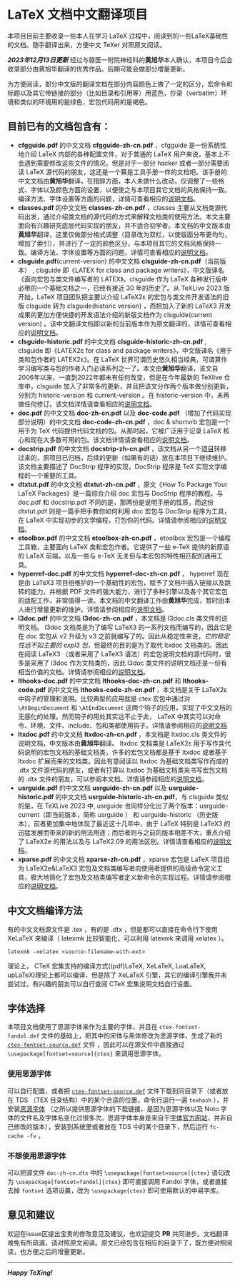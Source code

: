 # LaTeX 文档中文翻译项目
本项目目前主要收录一些本人在学习 LaTeX 过程中，阅读到的一些LaTeX基础性的文档。随手翻译出来，方便中文 TeXer 对照原文阅读。

***2023年12月13日更新***
经过与赣医一附院神经科的**黄旭华**本人确认，本项目今后会收录部分由黄旭华翻译的优秀作品。后期可能会做部分增量更新。

为方便阅读，部分中文版的翻译文档在部分内容颜色上做了一定的区分，宏命令和标题以及其它带链接的部分（比如目录和引用等）用蓝色，抄录（verbatim）环境和类似的环境用的是绿色，宏包代码用的是褐色。

## 目前已有的文档包含有：
* **cfgguide.pdf** 的中文文档 **cfgguide-zh-cn.pdf** ，cfgguide 是一份系统性地介绍 LaTeX 内部的各种配置文件，对于普通的 LaTeX 用户来说，基本上不会遇到需要修改这些文件的情况。但是对于一部分 hacker 或者一部分需要阅读 LaTeX 源代码的朋友，这还是一个算是工具手册一样的文档吧。该手册的中文文档由**黄旭华**翻译，在措辞方面，本人未做什么改动，仅调整了一些格式、字体以及颜色方面的设置，以便使之与本项目其它文档的风格保持一致。编译方法、字体设置等方面的问题，详情可查看相应的[说明文档][11]。
* **classes.pdf** 的中文文档 **classes-zh-cn.pdf** ，classes 主要从文档类源代码出发，通过介绍类文档的源代码的方式来解释文档类的使用方法。本文主要面向有兴趣研究底层代码实现的朋友，并不适合初学者。本文档的中文版本由**黄旭华**翻译，这里仅做部分格式调整（目录改为双栏，以使版面分布更均匀，增加了索引），并进行了一定的颜色区分，与本项目其它的文档风格保持一致。编译方法、字体设置等方面的问题，详情可查看相应的[说明文档][12]。
* **clsguide.pdf**(current-version) 的中文文档 **clsguide-zh-cn.pdf**（当前版本） , clsguide 即《LATEX for class and package writers》，中文版译名《面向宏包与类文件编写者的 LATEX》。clsguide 作为 LaTeX 各种发行版中必带的一个基础文档之一，已经有接近 30 年的历史了。从 TeXLive 2023 版开始，LaTeX 项目团队把主要以介绍 LaTeX2ε 的宏包与类文件开发语法的旧版 clsguide 转为 clsguide(historic version) ，而把加入了新的 LaTeX3 开发成果的更加方便快捷的开发语法介绍的新版文档作为 clsguide(current version) 。该中文翻译文档即以新的当前版本作为原文翻译的，详情可查看相应的[说明文档][8]。
* **clsguide-historic.pdf** 的中文文档 **clsguide-historic-zh-cn.pdf** , clsguide 即《LATEX2ε for class and package writers》，中文版译名《用于类和包作者的 LATEX2ε》。在 LaTeX 世界可谓历史悠久相当经典，可谓算作学习编写类与包的作者入门必读系列之一了。本文由**黄旭华**翻译，该文自2006年以来，一直到2022年都未有任何改变，但是在今年最新的 TeXlive 仓库中，clsguide 加入了非常多的更新，并且把该文分作两个版本做分别更新，分别为 historic-version 和 current-version 。在 historic-version 中，未再做任何修订。该文档详情请查看相应的[说明文档][7]。
* **doc.pdf** 的中文文档 **doc-zh-cn.pdf** 以及 **doc-code.pdf** （增加了代码实现部分说明）的中文文档 **doc-code-zh-cn.pdf** ，doc & shortvrb 宏包是一个用于为 TeX 代码提供代码文档的包。从那时起，它被广泛用于记录 LaTeX 核心和现在大多数可用的包。该文档详情请查看相应的[说明文档][5]。
* **docstrip.pdf** 的中文文档 **docstrip-zh-cn.pdf** ，该文档从另一个[项目][4]转移过来的，原项目已归档，后续的更新（如果有的话）放在本项目下继续维护。该文档主要描述了 DocStrip 程序的实现，DocStrip 程序是 TeX 实现文学编程的一个重要的工具。
* **dtxtut.pdf** 的中文文档 **dtxtut-zh-cn.pdf** ，原文《How To Package Your LaTeX Packages》是一篇综合介绍 doc 宏包与 DocStrip 程序的教程。与 doc.pdf 和 docstrip.pdf 不同的是，那两份是说明手册的性质，而这份 dtxtut.pdf 则是一篇手把手教你如何利用 doc 宏包与 DocStrip 程序为工具，在 LaTeX 中实现初步的文学编程，打包你的代码。详情请参阅相应的[说明文档][6]。
* **etoolbox.pdf** 的中文文档 **etoolbox-zh-cn.pdf** ，etoolbox 宏包是一个编程工具箱，主要面向 LaTeX 类和宏包作者。它提供了一些 e-TeX 提供的新原语的 LaTeX 前端，以及一些与 e-TeX 无关但与本宏包的特性相匹配的通用工具。
* **hyperref-doc.pdf** 的中文文档 **hyperref-doc-zh-cn.pdf** ， hyperref 现在是由 LaTeX3 项目组维护的一个基础性的宏包，赋予了文档中插入链接以及跳转的能力，并根据 PDF 文件的强大能力，进行了多种引擎以及各个其它宏包的适配工作，非常值得一读。本文档的中文翻译工作由**黄旭华**完成，暂时由本人进行增量更新的维护。详情请参阅相应的[说明文档][15]。
* **l3doc.pdf** 的中文文档 **l3doc-zh-cn.pdf** ，本文档是 l3doc.cls 类文件的说明文档。 l3doc 文档类是为了编写 LaTeX3 的一系列文档而编写的，因此它是在 doc 宏包从 v2 升级为 v3 之前就编写了的。因此从稳定性来说，*它的稳定性远不如主要的 expl3 包*，但最终的目的是为了取代 ltxdoc 文档类的。因此在阅读 LaTeX3 （或者采用了 LaTeX3 语法）的宏包说明文档的源代码时，很多是采用了 l3doc 作为文档类的，因此 l3doc 类文件的说明文档还是一份有相当价值的文档。详情请参阅相应的[说明文档][14]。
* **lthooks-doc.pdf** 的中文文档 **lthooks-doc-zh-cn.pdf** 和 **lthooks-code.pdf** 的中文文档 **lthooks-code-zh-cn.pdf** ，本文档是关于 LaTeX2ε 中钩子的管理和说明。比较典型的应用就是 ctex 宏包中通过对 `\AtBeginDocument` 和 `\AtEndDocument` 这两个钩子的应用，实现了中文文档的无感化的处理。然而钩子的用处其实远不止于此， LaTeX 中其实可以对命令、环境、文件、include、包和类都使用钩子。详情请参阅相应的[说明文档][16]
* **ltxdoc.pdf** 的中文文档 **ltxdoc-zh-cn.pdf** ，本文档是 ltxdoc.cls 类文件的说明文档，中文版本由**黄旭华**翻译。 ltxdoc 文档类是 LaTeX2ε 用于写作含代码说明的宏包文档的基础文档类，许多的宏包文档都是基于 ltxdoc 或者基于 ltxdoc 扩展而来的文档类。因此有意阅读以 ltxdoc 为基础文档类写作而成的 .dtx 文件源代码的朋友，或者有打算以 ltxdoc 为基础文档类来书写宏包文档的 .dtx 文件的朋友，可以参阅本文档。详情请参阅相应的[说明文档][13]。
* **usrguide.pdf** 的中文文档 **usrguide-zh-cn.pdf** 以及 **usrguide-historic.pdf** 的中文文档 **usrguide-historic-zh-cn.pdf**，与 clsguide 类似的是，在 TeXLive 2023 中, usrguide 也同样分化出了两个版本：usrguide-current（即当前版本，简称 usrguide ） 和 usrguide-historic （历史版本），前者更加集中地体现了最近这十几年中，由于 LaTeX 特别是 LaTeX3 的迅猛发展而带来的新的用法用途；而后者则与之前的版本相差不大，重点介绍了 LaTeX2e 的用法以及与 LaTeX2.09 的用法区别。详情请查看相应的[说明文档][10]。
* **xparse.pdf** 的中文文档 **xparse-zh-cn.pdf** ，xparse 宏包是 LaTeX 项目组为 LaTeX2e&LaTeX3 宏包及文档类编写者向使用者提供的高级命令定义工具，极大地简化了宏包及文档类编写者定义新命令的实现过程。详情请参阅相应的[说明文档][9]。

## 中文文档编译方法
有的中文文档源文件是 .tex ，有的是 .dtx ，但是都可以直接在命令行下使用 XeLaTeX 来编译（ latexmk 比较智能化，可以利用 latexmk 来调用 xelatex ）。
```
latexmk -xelatex <source-filename-with-ext>
```
理论上， CTeX 宏集支持的编译方式((pdf)LaTeX, XeLaTeX, LuaLaTeX, upLaTeX)理论上都可以编译，但是除了 XeLaTeX 引擎，其它的编译引擎我并未尝试过，有兴趣的朋友可以自行查阅 CTeX 宏集说明文档自行设置。
## 字体选择
本项目文档使用了思源字体来作为主要的字体，并且在 `ctex-fontset-fandol.def` 文件的基础上，把其中的宋体与黑体修改为思源字体，生成了新的 [`ctex-fontset-source.def`][1] 文件 ，因此可以在源文件中直接通过 `\usepackage[fontset=source]{ctex}` 来调用思源字体。
### 使用思源字体
可以自行配置，或者把 [`ctex-fontset-source.def`][1] 文件下载到同目录下（或者放在 TDS （TEX 目录结构）中的某个合适的位置，命令行运行一遍
`texhash` ），并安装[思源字体][2] （之所以提供思源字体的下载链接，是因为思源字体以及 Noto 字体的文件名及字体名变化过很多次。思源字体本身是来自于[字体官方网站][3]，并非自己修改的版本），安装到系统里或者放在 TDS 中的某个目录下，然后运行 `fc-cache -fv` 。
### 不想使用思源字体
可以把源文件 `doc-zh-cn.dtx` 中的 `\usepackage[fontset=source]{ctex}` 语句改为 `\usepackage[fontset=fandol]{ctex}` 即可直接调用 Fandol 字体，或者直接去掉 `fontset` 选项设置，改为 `\usepackage{ctex}` 即可使用默认的中易字库。

## 意见和建议
欢迎在issue区提出宝贵的修改意见及建议，也欢迎提交 **PR** 共同进步。文档翻译难免有所疏漏，请对照原文阅读。原文已经包含在相应的目录下了，既方便对照阅读，也方便之后的增量更新。

---
***Happy TeXing!***

[1]:https://github.com/rockyzhz/latexdoc-chinese-translation/raw/main/etoolbox-zh-cn/ctex-fontset-source.def
[2]:https://texer.cn/wp-content/uploads/Source.rar
[3]:https://source.typekit.com/
[4]:https://github.com/rockyzhz/DocStrip-zh-cn
[5]:https://github.com/rockyzhz/latexdoc-chinese-translation/blob/main/doc-zh-cn/doc-zh-cn.md
[6]:https://github.com/rockyzhz/latexdoc-chinese-translation/blob/main/dtxtut-zh-cn/dtxtut-zh-cn.md
[7]:https://github.com/rockyzhz/latexdoc-chinese-translation/blob/main/clsguide-historic-zh-cn/clsguide-historic-zh-cn.md
[8]:https://github.com/rockyzhz/latexdoc-chinese-translation/blob/main/clsguide-current-zh-cn/clsguide-current-zh-cn.md
[9]:https://github.com/rockyzhz/latexdoc-chinese-translation/blob/main/xparse-zh-cn/xparse-zh-cn.md
[10]:https://github.com/rockyzhz/latexdoc-chinese-translation/blob/main/usrguide-zh-cn/usrguide-zh-cn.md
[11]:https://github.com/rockyzhz/latexdoc-chinese-translation/blob/main/cfgguide-zh-cn/cfgguide-zh-cn.md
[12]:https://github.com/rockyzhz/latexdoc-chinese-translation/blob/main/classes-zh-cn/classes-zh-cn.md
[13]:https://github.com/rockyzhz/latexdoc-chinese-translation/blob/main/ltxdoc-zh-cn/ltxdoc-zh-cn.md
[14]:https://github.com/rockyzhz/latexdoc-chinese-translation/blob/main/l3doc-zh-cn/l3doc-zh-cn.md
[15]:https://github.com/rockyzhz/latexdoc-chinese-translation/blob/main/hyperref-zh-cn/hyperref-zh-cn.md
[16]:https://github.com/rockyzhz/latexdoc-chinese-translation/blob/main/lthooks-zh-cn/lthooks-zh-cn.md
